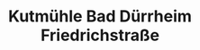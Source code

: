 ---
title: "Kutmühle Bad Dürrheim Friedrichstraße"
url: /bad-duerrheim/kutmuehle-bad-duerrheim-friedrichstrasse/
shop: Bäckerei
---